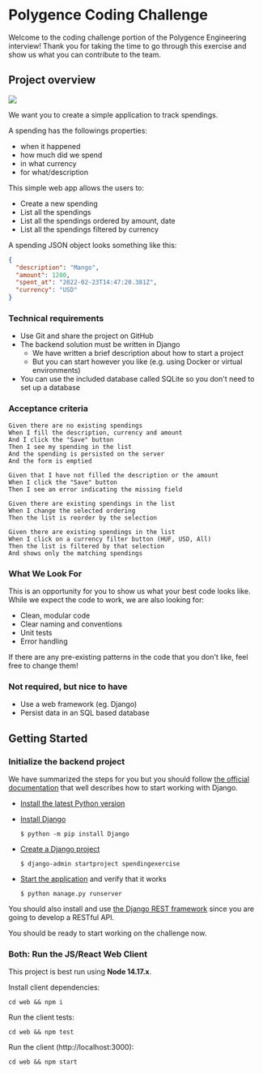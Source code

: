 # Polygence Coding Challenge

Welcome to the coding challenge portion of the Polygence Engineering interview! Thank you for taking the time to go through this exercise and show us what you can contribute to the team.

## Project overview

![](app.png)

We want you to create a simple application to track spendings.

A spending has the followings properties:

- when it happened
- how much did we spend
- in what currency
- for what/description

This simple web app allows the users to:

- Create a new spending
- List all the spendings
- List all the spendings ordered by amount, date
- List all the spendings filtered by currency

A spending JSON object looks something like this:

```json
{
  "description": "Mango",
  "amount": 1200,
  "spent_at": "2022-02-23T14:47:20.381Z",
  "currency": "USD"
}
```

### Technical requirements

- Use Git and share the project on GitHub
- The backend solution must be written in Django
  - We have written a brief description about how to start a project
  - But you can start however you like (e.g. using Docker or virtual environments)
- You can use the included database called SQLite so you don't need to set up a database

### Acceptance criteria

```cucumber
Given there are no existing spendings
When I fill the description, currency and amount
And I click the "Save" button
Then I see my spending in the list
And the spending is persisted on the server
And the form is emptied

Given that I have not filled the description or the amount
When I click the "Save" button
Then I see an error indicating the missing field

Given there are existing spendings in the list
When I change the selected ordering
Then the list is reorder by the selection

Given there are existing spendings in the list
When I click on a currency filter button (HUF, USD, All)
Then the list is filtered by that selection
And shows only the matching spendings
```

### What We Look For

This is an opportunity for you to show us what your best code looks like. While we expect the code to work, we are also looking for:

- Clean, modular code
- Clear naming and conventions
- Unit tests
- Error handling

If there are any pre-existing patterns in the code that you don't like, feel free to change them!

### Not required, but nice to have

- Use a web framework (eg. Django)
- Persist data in an SQL based database

## Getting Started

### Initialize the backend project

We have summarized the steps for you but you should follow [the official documentation][django-doc] that well describes
how to start working with Django.

- [Install the latest Python version][install-python]
- [Install Django][install-django]

  `$ python -m pip install Django`

- [Create a Django project][create-project]

  `$ django-admin startproject spendingexercise`

- [Start the application](start-application) and verify that it works

  `$ python manage.py runserver`

You should also install and use [the Django REST framework][drf-doc] since you are going to develop a RESTful API.

You should be ready to start working on the challenge now.

### Both: Run the JS/React Web Client

This project is best run using **Node 14.17.x**.

Install client dependencies:

```shell
cd web && npm i
```

Run the client tests:

```shell
cd web && npm test
```

Run the client (http://localhost:3000):

```shell
cd web && npm start
```

[django-doc]: https://docs.djangoproject.com/en/4.0/
[install-python]: https://docs.djangoproject.com/en/4.0/intro/install/#install-python
[install-django]: https://docs.djangoproject.com/en/4.0/topics/install/#installing-an-official-release-with-pip
[create-project]: https://docs.djangoproject.com/en/4.0/intro/tutorial01/#creating-a-project
[start-application]: https://docs.djangoproject.com/en/4.0/intro/tutorial01/#the-development-server
[drf-doc]: https://www.django-rest-framework.org/